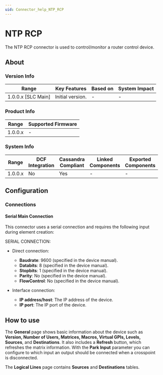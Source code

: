 ```yaml
---
uid: Connector_help_NTP_RCP
---
```


# NTP RCP

The NTP RCP connector is used to control/monitor a router control device.

## About

### Version Info

| Range                | Key Features     | Based on     | System Impact     |
|----------------------|------------------|--------------|-------------------|
| 1.0.0.x \[SLC Main\] | Initial version. | \-           | \-                |

### Product Info

| Range     | Supported Firmware     |
|-----------|------------------------|
| 1.0.0.x   | \-                     |

### System Info

| Range     | DCF Integration     | Cassandra Compliant     | Linked Components     | Exported Components     |
|-----------|---------------------|-------------------------|-----------------------|-------------------------|
| 1.0.0.x   | No                  | Yes                     | \-                    | \-                      |

## Configuration

### Connections

#### Serial Main Connection

This connector uses a serial connection and requires the following input during element creation:

SERIAL CONNECTION:

- Direct connection:

  - **Baudrate**: 9600 (specified in the device manual).
  - **Databits**: 8 (specified in the device manual).
  - **Stopbits**: 1 (specified in the device manual).
  - **Parity**: No (specified in the device manual).
  - **FlowControl**: No (specified in the device manual).

- Interface connection:

  - **IP address/host**: The IP address of the device.
  - **IP port**: The IP port of the device.

## How to use

The **General** page shows basic information about the device such as **Version, Number of Users, Matrices, Macros, Virtual GPIs, Levels, Sources**, and **Destinations**. It also includes a **Refresh** button, which refreshes the matrix information. With the **Park Input** parameter you can configure to which input an output should be connected when a crosspoint is disconnected.

The **Logical Lines** page contains **Sources** and **Destinations** tables.

